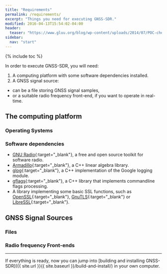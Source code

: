 ```yaml
---
title: "Requirements"
permalink: /requirements/
excerpt: "Things you need for executing GNSS-SDR."
modified: 2016-04-13T15:54:02-04:00
header:
  teaser: "https://www.gluu.org/blog/wp-content/uploads/2014/07/POC-checklist-blog.png"
sidebar:
  nav: "start"
---
```


{% include toc %}

In order to execute GNSS-SDR, you will need:


 1. A computing platform with some software dependencies installed.
 2. A GNSS signal source:
   - can be a file storing GNSS signal samples,
   - or a suitable radio frequency front-end, if you want to operate in real-time.


## The computing platform

### Operating Systems

### Software dependencies

* [GNU Radio](http://gnuradio.org/){:target="_blank"}, a free and open source toolkit for software radio.
* [Armadillo](http://arma.sourceforge.net/){:target="_blank"}, a C++ linear algebra library.
* [glog](https://github.com/google/glog){:target="_blank"}, a C++ implementation of the Google logging module.
* [gflags](https://github.com/gflags/gflags){:target="_blank"}, a C++ library that implements commandline flags processing.
* A library implementing some basic SSL functions, such as [OpenSSL](https://www.openssl.org/){:target="_blank"}, [GnuTLS](http://www.gnutls.org/){:target="_blank"} or [LibreSSL](http://www.libressl.org/){:target="_blank"}.

## GNSS Signal Sources

### Files

### Radio frequency Front-ends



-----

If everything is ready, now you can jump into [building and installing GNSS-SDR]({{ site.url }}{{ site.baseurl }}/build-and-install/) in your own computer.
